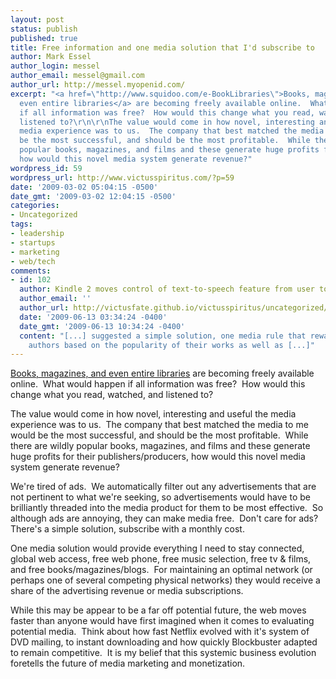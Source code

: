 ```yaml
---
layout: post
status: publish
published: true
title: Free information and one media solution that I'd subscribe to
author: Mark Essel
author_login: messel
author_email: messel@gmail.com
author_url: http://messel.myopenid.com/
excerpt: "<a href=\"http://www.squidoo.com/e-BookLibraries\">Books, magazines, and
  even entire libraries</a> are becoming freely available online.  What would happen
  if all information was free?  How would this change what you read, watched, and
  listened to?\r\n\r\nThe value would come in how novel, interesting and useful the
  media experience was to us.  The company that best matched the media to me would
  be the most successful, and should be the most profitable.  While there are wildly
  popular books, magazines, and films and these generate huge profits for their publishers/producers,
  how would this novel media system generate revenue?"
wordpress_id: 59
wordpress_url: http://www.victusspiritus.com/?p=59
date: '2009-03-02 05:04:15 -0500'
date_gmt: '2009-03-02 12:04:15 -0500'
categories:
- Uncategorized
tags:
- leadership
- startups
- marketing
- web/tech
comments:
- id: 102
  author: Kindle 2 moves control of text-to-speech feature from user to publisher
  author_email: ''
  author_url: http://victusfate.github.io/victusspiritus/uncategorized/2009/03/03/kindle-2-moves-control-of-text-to-speech-feature-from-user-to-publisher/
  date: '2009-06-13 03:34:24 -0400'
  date_gmt: '2009-06-13 10:34:24 -0400'
  content: "[...] suggested a simple solution, one media rule that rewards any media
    authors based on the popularity of their works as well as [...]"
---
```

<p><a href="http://www.squidoo.com/e-BookLibraries">Books, magazines, and even entire libraries</a> are becoming freely available online.  What would happen if all information was free?  How would this change what you read, watched, and listened to?</p>
<p>The value would come in how novel, interesting and useful the media experience was to us.  The company that best matched the media to me would be the most successful, and should be the most profitable.  While there are wildly popular books, magazines, and films and these generate huge profits for their publishers/producers, how would this novel media system generate revenue?<a id="more"></a><a id="more-59"></a></p>
<p>We're tired of ads.  We automatically filter out any advertisements that are not pertinent to what we're seeking, so advertisements would have to be brilliantly threaded into the media product for them to be most effective.  So although ads are annoying, they can make media free.  Don't care for ads?  There's a simple solution, subscribe with a monthly cost.</p>
<p>One media solution would provide everything I need to stay connected, global web access, free web phone, free music selection, free tv &amp; films, and free books/magazines/blogs.  For maintaining an optimal network (or perhaps one of several competing physical networks) they would receive a share of the advertising revenue or media subscriptions.</p>
<p>While this may be appear to be a far off potential future, the web moves faster than anyone would have first imagined when it comes to evaluating potential media.  Think about how fast Netflix evolved with it's system of DVD mailing, to instant downloading and how quickly Blockbuster adapted to remain competitive.  It is my belief that this systemic business evolution foretells the future of media marketing and monetization.</p>

